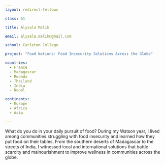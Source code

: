```yaml
---
layout: redirect-fellows

class: 51

title: Alysala Malik

email: alysala.malik@gmail.com

school: Carleton College

project: "Food Nations: Food Insecurity Solutions Across the Globe"

countries:
  - France
  - Madagascar
  - Rwanda
  - Thailand
  - India
  - Nepal

continents:
  - Europe
  - Africa
  - Asia

---
```


What do you do in your daily pursuit of food? During my Watson year, I lived among communities struggling with food insecurity and learned how they put food on their tables. From the southern deserts of Madagascar to the streets of India, I witnessed local and international solutions that battle scarcity and malnourishment to improve wellness in communities across the globe. 
